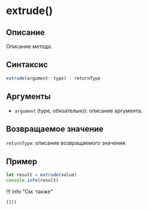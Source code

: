 # extrude()

## Описание
Описание метода.

## Синтаксис
```javascript
extrude(argument: type) : returnType
```

## Аргументы
- `argument` (type, обязательно): описание аргумента.

## Возвращаемое значение
`returnType`: описание возвращаемого значения.

## Пример
```javascript linenums="1"
let result = extrude(value)
console.info(result)
```

!!! info "См. также"

    []()

